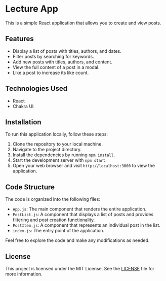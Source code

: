 # Lecture App

This is a simple React application that allows you to create and view posts.

## Features

- Display a list of posts with titles, authors, and dates.
- Filter posts by searching for keywords.
- Add new posts with titles, authors, and content.
- View the full content of a post in a modal.
- Like a post to increase its like count.

## Technologies Used

- React
- Chakra UI

## Installation

To run this application locally, follow these steps:

1. Clone the repository to your local machine.
2. Navigate to the project directory.
3. Install the dependencies by running `npm install`.
4. Start the development server with `npm start`.
5. Open your web browser and visit `http://localhost:3000` to view the application.

## Code Structure

The code is organized into the following files:

- `App.js`: The main component that renders the entire application.
- `PostList.js`: A component that displays a list of posts and provides filtering and post creation functionality.
- `PostItem.js`: A component that represents an individual post in the list.
- `index.js`: The entry point of the application.

Feel free to explore the code and make any modifications as needed.

## License

This project is licensed under the MIT License. See the [LICENSE](./LICENSE) file for more information.
